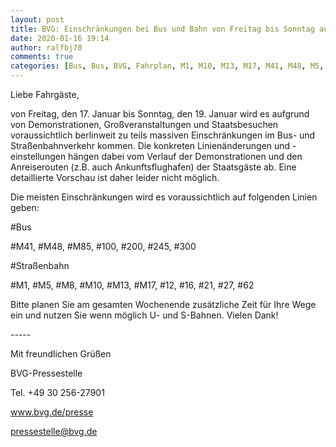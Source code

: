 ```yaml
---
layout: post
title: BVG: Einschränkungen bei Bus und Bahn von Freitag bis Sonntag aus BVG
date: 2020-01-16 19:14
author: ralfbj70
comments: true
categories: [Bus, Bus, BVG, Fahrplan, M1, M10, M13, M17, M41, M48, M5, M8, M85, Straßenbahn, Straßenbahn]
---
```

<p style="font-weight: 400;">Liebe Fahrgäste,</p>
<p style="font-weight: 400;">von Freitag, den 17. Januar bis Sonntag, den 19. Januar wird es aufgrund von Demonstrationen, Großveranstaltungen und Staatsbesuchen voraussichtlich berlinweit zu teils massiven Einschränkungen im Bus- und Straßenbahnverkehr kommen. Die konkreten Linienänderungen und -einstellungen hängen dabei vom Verlauf der Demonstrationen und den Anreiserouten (z.B. auch Ankunftsflughafen) der Staatsgäste ab. Eine detaillierte Vorschau ist daher leider nicht möglich.</p>
<p style="font-weight: 400;">Die meisten Einschränkungen wird es voraussichtlich auf folgenden Linien geben:</p>
<p style="font-weight: 400;">#Bus</p>
<p style="font-weight: 400;">#M41, #M48, #M85, #100, #200, #245, #300</p>
<p style="font-weight: 400;">#Straßenbahn</p>
<p style="font-weight: 400;">#M1, #M5, #M8, #M10, #M13, #M17, #12, #16, #21, #27, #62</p>
<p style="font-weight: 400;">Bitte planen Sie am gesamten Wochenende zusätzliche Zeit für Ihre Wege ein und nutzen Sie wenn möglich U- und S-Bahnen. Vielen Dank!</p>
<p style="font-weight: 400;">-----</p>
<p style="font-weight: 400;">Mit freundlichen Grüßen</p>
<p style="font-weight: 400;">BVG-Pressestelle</p>
<p style="font-weight: 400;">Tel. +49 30 256-27901</p>
<p style="font-weight: 400;"><a href="http://www.bvg.de/presse" data-saferedirecturl="https://www.google.com/url?q=http://www.bvg.de/presse&amp;source=gmail&amp;ust=1579868446916000&amp;usg=AFQjCNFTzYn_clbXepY7FVf33_jln0ZXGA">www.bvg.de/presse</a></p>
<p style="font-weight: 400;"><a href="mailto:pressestelle@bvg.de">pressestelle@bvg.de</a></p>
